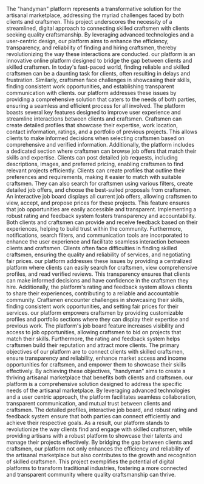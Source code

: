 The "handyman" platform represents a transformative solution for the artisanal 
marketplace, addressing the myriad challenges faced by both clients and 
craftsmen. This project underscores the necessity of a streamlined, digital 
approach to connecting skilled craftsmen with clients seeking quality 
craftsmanship. By leveraging advanced technologies and a user-centric design, 
our platform aims to enhance the efficiency, transparency, and reliability of 
finding and hiring craftsmen, thereby revolutionizing the way these interactions 
are conducted. 
our platform is an innovative online platform designed to bridge the gap between 
clients and skilled craftsmen. In today's fast-paced world, finding reliable and 
skilled craftsmen can be a daunting task for clients, often resulting in delays and 
frustration. Similarly, craftsmen face challenges in showcasing their skills, 
finding consistent work opportunities, and establishing transparent 
communication with clients. our platform addresses these issues by providing a 
comprehensive solution that caters to the needs of both parties, ensuring a 
seamless and efficient process for all involved. 
The platform boasts several key features designed to improve user experience and 
streamline interactions between clients and craftsmen. Craftsmen can create 
detailed profiles that showcase their expertise, work location, contact information, 
ratings, and a portfolio of previous projects. This allows clients to make informed 
decisions when selecting craftsmen based on comprehensive and verified 
information. Additionally, the platform includes a dedicated section where 
craftsmen can browse job offers that match their skills and expertise. Clients can 
post detailed job requests, including descriptions, images, and preferred pricing, 
enabling craftsmen to find relevant projects efficiently. 
Clients can create profiles that outline their preferences and requirements, making 
it easier to match with suitable craftsmen. They can also search for craftsmen 
using various filters, create detailed job offers, and choose the best-suited proposals from craftsmen. An interactive job board displays all current job offers, 
allowing craftsmen to view, accept, and propose prices for these projects. This 
feature ensures that job opportunities are easily accessible and transparent. 
Implementing a robust rating and feedback system fosters transparency and 
accountability. Both clients and craftsmen can provide and receive feedback 
based on their experiences, helping to build trust within the community. 
Furthermore, notifications, search filters, and communication tools are 
incorporated to enhance the user experience and facilitate seamless interaction 
between clients and craftsmen. 
Clients often face difficulties in finding skilled craftsmen, ensuring the quality 
and reliability of services, and negotiating fair prices. our platform addresses 
these issues by providing a centralized platform where clients can easily search 
for craftsmen, view comprehensive profiles, and read verified reviews. This 
transparency ensures that clients can make informed decisions and have 
confidence in the craftsmen they hire. Additionally, the platform's rating and 
feedback system allows clients to share their experiences, contributing to a 
reliable and accountable community. 
Craftsmen encounter challenges in showcasing their skills, finding consistent 
work opportunities, and setting fair prices for their services. our platform 
empowers craftsmen by providing customizable profiles and portfolio sections 
where they can display their expertise and previous work. The platform's job 
board feature increases visibility and access to job opportunities, allowing 
craftsmen to bid on projects that match their skills. Furthermore, the rating and 
feedback system helps craftsmen build their reputation and attract more clients. 
The primary objectives of our platform are to connect clients with skilled 
craftsmen, ensure transparency and reliability, enhance market access and income 
opportunities for craftsmen, and empower them to showcase their skills 
effectively. By achieving these objectives, "handyman" aims to create a thriving 
artisanal marketplace that benefits both clients and craftsmen. 
our platform is a comprehensive solution designed to address the specific needs 
of the artisanal marketplace. By leveraging advanced technologies and a user
centric approach, the platform facilitates seamless collaboration, transparent 
communication, and mutual trust between clients and craftsmen. The detailed 
profiles, interactive job board, and robust rating and feedback system ensure that 
both parties can connect efficiently and achieve their respective goals. As a result, 
our platform stands to revolutionize the way clients find and engage with skilled 
craftsmen, while providing artisans with a robust platform to showcase their talents and manage their projects effectively. 
By bridging the gap between clients and craftsmen, our platform not only 
enhances the efficiency and reliability of the artisanal marketplace but also 
contributes to the growth and recognition of skilled craftsmen. This project 
exemplifies the potential of digital platforms to transform traditional industries, 
fostering a more connected and transparent community where quality 
craftsmanship can thrive.
